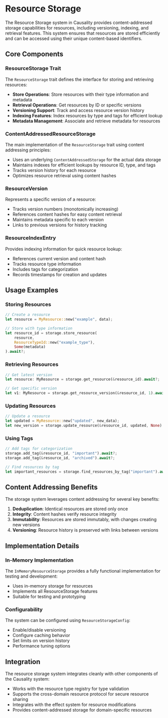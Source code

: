 # Resource Storage

The Resource Storage system in Causality provides content-addressed storage capabilities for resources, including versioning, indexing, and retrieval features. This system ensures that resources are stored efficiently and can be accessed using their unique content-based identifiers.

## Core Components

### ResourceStorage Trait

The `ResourceStorage` trait defines the interface for storing and retrieving resources:

- **Store Operations**: Store resources with their type information and metadata
- **Retrieval Operations**: Get resources by ID or specific versions
- **Versioning Support**: Track and access resource version history
- **Indexing Features**: Index resources by type and tags for efficient lookup
- **Metadata Management**: Associate and retrieve metadata for resources

### ContentAddressedResourceStorage

The main implementation of the `ResourceStorage` trait using content addressing principles:

- Uses an underlying `ContentAddressedStorage` for the actual data storage
- Maintains indexes for efficient lookups by resource ID, type, and tags
- Tracks version history for each resource
- Optimizes resource retrieval using content hashes

### ResourceVersion

Represents a specific version of a resource:

- Tracks version numbers (monotonically increasing)
- References content hashes for easy content retrieval
- Maintains metadata specific to each version
- Links to previous versions for history tracking

### ResourceIndexEntry

Provides indexing information for quick resource lookup:

- References current version and content hash
- Tracks resource type information
- Includes tags for categorization
- Records timestamps for creation and updates

## Usage Examples

### Storing Resources

```rust
// Create a resource
let resource = MyResource::new("example", data);

// Store with type information
let resource_id = storage.store_resource(
    resource, 
    ResourceTypeId::new("example_type"),
    Some(metadata)
).await?;
```

### Retrieving Resources

```rust
// Get latest version
let resource: MyResource = storage.get_resource(&resource_id).await?;

// Get specific version
let v1: MyResource = storage.get_resource_version(&resource_id, 1).await?;
```

### Updating Resources

```rust
// Update a resource
let updated = MyResource::new("updated", new_data);
let new_version = storage.update_resource(&resource_id, updated, None).await?;
```

### Using Tags

```rust
// Add tags for categorization
storage.add_tag(&resource_id, "important").await?;
storage.add_tag(&resource_id, "archived").await?;

// Find resources by tag
let important_resources = storage.find_resources_by_tag("important").await?;
```

## Content Addressing Benefits

The storage system leverages content addressing for several key benefits:

1. **Deduplication**: Identical resources are stored only once
2. **Integrity**: Content hashes verify resource integrity
3. **Immutability**: Resources are stored immutably, with changes creating new versions
4. **Versioning**: Resource history is preserved with links between versions

## Implementation Details

### In-Memory Implementation

The `InMemoryResourceStorage` provides a fully functional implementation for testing and development:

- Uses in-memory storage for resources
- Implements all ResourceStorage features
- Suitable for testing and prototyping

### Configurability

The system can be configured using `ResourceStorageConfig`:

- Enable/disable versioning
- Configure caching behavior
- Set limits on version history
- Performance tuning options

## Integration

The resource storage system integrates cleanly with other components of the Causality system:

- Works with the resource type registry for type validation
- Supports the cross-domain resource protocol for secure resource sharing
- Integrates with the effect system for resource modifications
- Provides content-addressed storage for domain-specific resources 